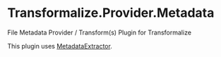 # Transformalize.Provider.Metadata
File Metadata Provider / Transform(s) Plugin for Transformalize

This plugin uses [MetadataExtractor](https://github.com/drewnoakes/metadata-extractor-dotnet).
